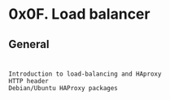 # 0x0F. Load balancer
## General
#
	Introduction to load-balancing and HAproxy
	HTTP header
	Debian/Ubuntu HAProxy packages